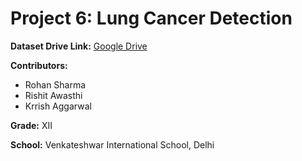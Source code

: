 # Project 6: Lung Cancer Detection

**Dataset Drive Link:** [Google Drive](https://drive.google.com/drive/folders/1ZkL4FYce95u6jH90vkOr5Bo3723Wj-Kk?usp=sharing)

**Contributors:**
- Rohan Sharma
- Rishit Awasthi
- Krrish Aggarwal

**Grade:** XII

**School:** Venkateshwar International School, Delhi
